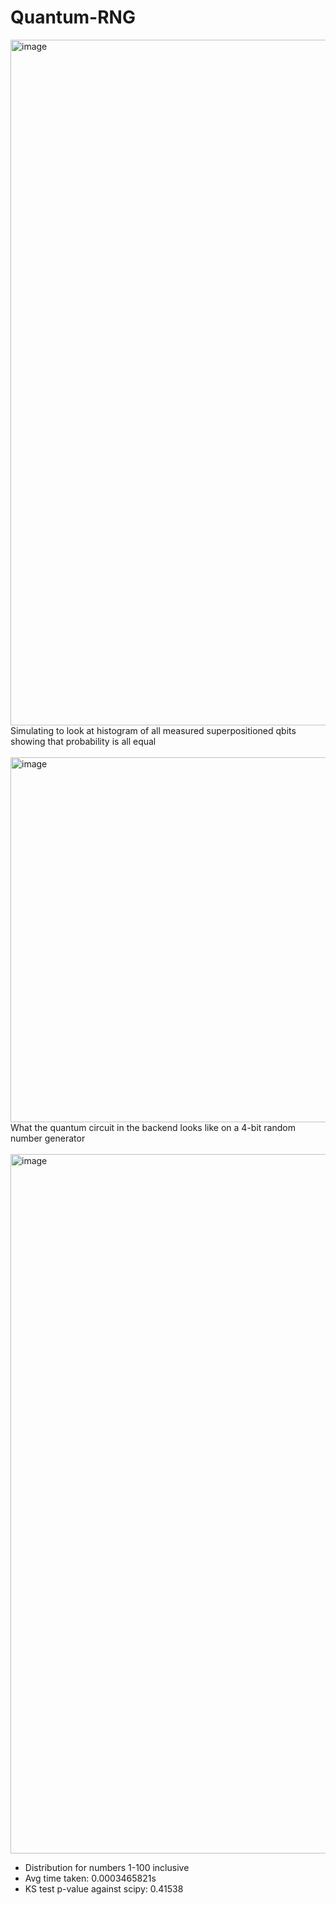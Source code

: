 # Quantum-RNG

<img width="1097" alt="image" src="https://github.com/Elstuhn/Quantum-RNG/assets/66341506/a51112a8-2225-4424-812d-bcfb0dc69a37">
Simulating to look at histogram of all measured superpositioned qbits showing that probability is all equal
<br><br>

<img width="584" alt="image" src="https://github.com/Elstuhn/Quantum-RNG/assets/66341506/7b2fcc87-2f9b-433b-9fd3-3e365a2479bb">
<br>
What the quantum circuit in the backend looks like on a 4-bit random number generator
<br><br>
<img width="1119" alt="image" src="https://github.com/Elstuhn/Quantum-RNG/assets/66341506/3d025b80-9939-4640-90b7-1c0186170730">
<br>

- Distribution for numbers 1-100 inclusive
- Avg time taken: 0.0003465821s
- KS test p-value against scipy: 0.41538

